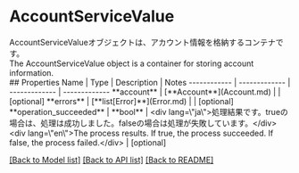 # AccountServiceValue

<div lang=\"ja\">AccountServiceValueオブジェクトは、アカウント情報を格納するコンテナです。</div> <div lang=\"en\">The AccountServiceValue object is a container for storing account information.</div> 
## Properties
Name | Type | Description | Notes
------------ | ------------- | ------------- | -------------
**account** | [**Account**](Account.md) |  | [optional] 
**errors** | [**list[Error]**](Error.md) |  | [optional] 
**operation_succeeded** | **bool** | &lt;div lang&#x3D;\&quot;ja\&quot;&gt;処理結果です。trueの場合は、処理は成功しました。falseの場合は処理が失敗しています。&lt;/div&gt; &lt;div lang&#x3D;\&quot;en\&quot;&gt;The process results. If true, the process succeeded. If false, the process failed.&lt;/div&gt;  | [optional] 

[[Back to Model list]](../README.md#documentation-for-models) [[Back to API list]](../README.md#documentation-for-api-endpoints) [[Back to README]](../README.md)


